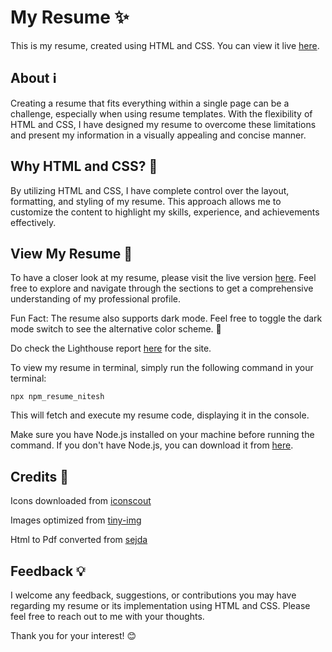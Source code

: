 # My Resume ✨

This is my resume, created using HTML and CSS. You can view it live [here](https://nitesh-daga.github.io/).

## About ℹ️

Creating a resume that fits everything within a single page can be a challenge, especially when using resume templates. With the flexibility of HTML and CSS, I have designed my resume to overcome these limitations and present my information in a visually appealing and concise manner.

## Why HTML and CSS? 🌟

By utilizing HTML and CSS, I have complete control over the layout, formatting, and styling of my resume. This approach allows me to customize the content to highlight my skills, experience, and achievements effectively.

## View My Resume 👀

To have a closer look at my resume, please visit the live version [here](https://nitesh-daga.github.io/). Feel free to explore and navigate through the sections to get a comprehensive understanding of my professional profile.

Fun Fact: The resume also supports dark mode. Feel free to toggle the dark mode switch to see the alternative color scheme. 🌙

Do check the Lighthouse report [here](https://pagespeed.web.dev/analysis/https-nitesh-daga-github-io/stqunvzhd5?form_factor=desktop) for the site.

To view my resume in terminal, simply run the following command in your terminal:

```
npx npm_resume_nitesh
```

This will fetch and execute my resume code, displaying it in the console.

Make sure you have Node.js installed on your machine before running the command. If you don't have Node.js, you can download it from [here](https://nodejs.org).

## Credits 🙌
Icons downloaded from  [iconscout](https://iconscout.com/icons/)

Images optimized from [tiny-img](https://tiny-img.com/)

Html to Pdf converted from  [sejda](https://www.sejda.com/html-to-pdf)

## Feedback 💡

I welcome any feedback, suggestions, or contributions you may have regarding my resume or its implementation using HTML and CSS. Please feel free to reach out to me with your thoughts.

Thank you for your interest! 😊

